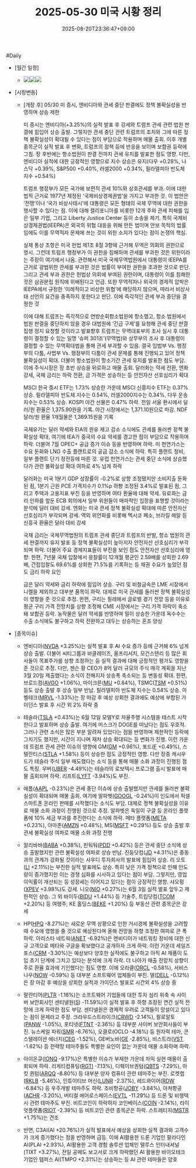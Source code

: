 ﻿---
title: "2025-05-30 미국 시황 정리"
date: 2025-08-20T23:36:47+09:00
lastmod: 2025-08-20T23:36:47+09:00
type: docs
sidebar:
  open: true
weight: 22
---
<div style="display:none">
  <meta property="article:published_time" content="2025-08-20T14:36:47Z" />
  <meta property="article:modified_time" content="2025-08-20T14:36:47Z" />
</div>
#Daily 

- [월간 일정]
	- ![](Pasted%20image%2020250514210952.png)![](Pasted%20image%2020250429112610.png)![](Pasted%20image%2020250425130918.png)

- [시장변동]
	- [개장 후] 05/30 미 증시, 엔비디아와 관세 중단 판결에도 정책 불확실성을 반영하며 상승 제한
	  
	  미 증시는 엔비디아(+3.25%)의 실적 발표 후 강세와 트럼프 관세 관련 법원 판결에 힘입어 상승 출발. 그렇지만 관세 중단 관련 트럼프의 조치와 그에 따른 정책 불확실성이 확대될 수 있다는 점이 부담으로 작용하며 매물 출회. 이후 개별 종목군이 실적 발표 후 변화, 트럼프의 정책 등에 반응을 보이며 보합권 등락에 그침. 장 후반에는 항소법원이 판결 전까지 관세 유지를 발표한 점도 영향. 다만, 엔비디아 실적에 대한 긍정적인 영향으로 지수 상승은 유지(다우 +0.28%, 나스닥 +0.39%, S&P500 +0.40%, 러셀2000 +0.34%, 필라델피아 반도체 지수 +0.54%)
	  
	  트럼프 행정부가 모든 국가에 보편적 관세 10%와 상호관세를 부과. 이에 대한 법적 근거로 1977년 제정된 ‘국제비상경제권법’을 가지고 부과한 것. 이 법안은 ‘전쟁’이나 ‘국가 비상사태시’에 대통령은 모든 형태의 국제 무역에 대한 권한을 행사할 수 있다는 점. 이에 대해 캘리포니아를 비롯한 12개 주와 관세 피해를 입은 일부 기업, 그리고 Liberty Justice Center 등이 소송을 제기. 특히 국제비상경제권법(IEEPA)은 외국의 위협 대응을 위해 만든 법이며 안보 목적의 법률임에도 이를 무역적자 문제에 쓰는 것이 위헌 소지가 있다는 점이 논쟁의 핵심.
	  
	  실제 통상 조항은 미국 헌법 제1조 8절 3항에 근거해 무역은 의회의 권한으로 명시. 그런데 트럼프 행정부가 이 권한을 침해하며 관세를 부과한 것은 위헌이라는 주장이 여기에서 나옴. 관련해서 미국 국제무역법원에서 대통령이 IEEPA를 근거로 광범위한 관세를 부과한 것은 법률이 부여한 권한을 초과한 것으로 판단. 그리고 관세 부과 권한은 헌법상 의회에 부여된 권한이며, 대통령이 이를 침해한 것은 삼권분립 원칙에 위배된다고 언급. 또한 무역적자나 외국의 경제적 압박은 IEEPA에서 규정한 ‘이례적이고 비상한 위협’에 해당하지 않으며, 따라서 비상사태 선언의 요건을 충족하지 못한다고 판단. 이에 즉각적인 관세 부과 중단을 결정한 것
	  
	  이에 대해 트럼프는 즉각적으로 연방순회항소법원에 항소했고, 항소 법원에서 법원 판결을 중단하지 않을 경우 대법원에 ‘긴급 구제’를 요청해 관세 중단 판결 집행 정지 요청할 것이라고 발표향후 트럼프는 무역대표부의 조사 실시 후 대통령이 결정할 수 있는 일명 ‘슈퍼 301조’(무역법)와 상무부의 조사 후 대통령이 결정할 수 있는 무역확대법을 통해 관세 부과할 수 있음. 결국 입법부 Vs. 행정부의 다툼, 사법부 Vs. 행정부의 다툼이 관세 문제를 통해 진행되고 있어 정책 불확실성이 확대. 더불어 항소법원이 항소기간 관세 유지를 발표한 점도 부담. 이에 주식시장은 장 초반 상승을 뒤로하고 매물 출회. 달러화는 약세 전환, 엔화 강세, 국채 금리는 하락 전환, 금 가격은 상승하는 등 안전자산 선호심리가 확대
	  
	  MSCI 한국 증시 ETF는 1.73% 상승한 가운데 MSCI 신흥지수 ETF는 0.37% 상승. 필라델피아 반도체 지수는 0.54%, 러셀2000지수는 0.34%, 다우 운송지수는 0.53% 상승. KOSPI 야간 선물은 0.47% 하락. 전일 서울 환시에서 달러/원 환율은 1,375.90원을 기록. 야간 시장에서는 1,371.10원으로 마감. NDF 달러/원 환율 1개월물은 1,369.15원을 기록
	  
	  국제유가는 달러 약세와 EIA의 원유 재고 감소 소식에도 관세를 둘러싼 정책 불확실성 확대, 여기에 IEA가 중국의 수요 약세를 경고한 점이 부담으로 작용하며 하락. 더불어 7월 OPEC+ 공급 증가 이슈 등을 반영하며 하락. 미 천연가스는 수요 둔화와 LNG 수출 플랜트로의 공급 감소 소식에 하락. 특히 플랜트 정비, 일부 플랜트 단기 정전등에 따른 것. 유럽 천연가스는 관세 중단 소식에 상승했다가 관련 불확실성 확대 여파로 4% 넘게 하락
	  
	  달러화는 미국 1분기 GDP 성장률이 -0.2%로 상향 조정됐지만 소비지출 둔화된 점, 1분기 근원 PCE 가격지수가 0.1%p 하향 조정된 3.4%로 발표된 점, 그리고 주택과 고용지표 부진 등을 반영하며 여타 환율에 대해 약세. 유로화는 금리 인하를 앞둔 ECB 회의에서 일부 위원들이 매파적인 입장을 표명할 것이라는 분석에 달러 대비 강세. 엔화는 미국 관세 정책 불확실성 확대에 따른 안전자산 선호심리가 부각되며 강세. 역외 위안화를 비롯해 멕시코 페소, 브라질 헤알 등 신흥국 환율은 달러 대비 강세
	  
	  국채 금리는 국제무역법원의 트럼프 관세 중단과 트럼프의 반발, 항소 법원의 관세 판결까지 유지 발표 등 정책 불확실성이 높아지자 안전자산 선호심리가 부각되며 하락. 더불어 주요 경제지표들이 부진을 보인 점도 안전자산 선호심리에 영향. 한편, 7년물 국채 입찰에서 응찰률이 12개월 평균인 2.59배를 상회한 2.69배, 간접입찰도 69.6%를 상회한 71.5%를 기록하는 등 채권 수요가 높았던 점도 금리 하락 요인
	  
	  금은 달러 약세와 금리 하락에 힘입어 상승. 구리 및 비철금속은 LME 시장에서 니켈을 제외하고 대부분 품목이 하락. 대체로 미국 관세를 둘러싼 정책 불확실성이 영향을 준 것으로 추정. 한편, 구리는 칠레에서 글로벌 경기 전망 등을 이유로 평균 구리 가격 전망치를 상향 조정해 CME 시장에서는 구리 가격 하락이 축소돼 보합권 등락. 농작물은 달러 약세를 반영하며 밀이 상승한 가운데 옥수수는 수출 소식에도 불구하고 하락 전환하고 대두는 상승하는 혼조 양상

- [종목이슈]
	- 엔비디아([NVDA](/company-analysis/nvda/) +3.25%)는 실적 발표 후 AI 수요 증가 등에 근거해 6% 넘게 상승 출발. 더불어 씨티그룹과 바클레이즈, 울프리서치, 모건스탠리 등 많은 회사들이 목표주가를 상향 조정하는 등 실적 결과에 대해 긍정적인 평가도 영향을 준 것으로 추정. 다만, 젠슨 황 CEO가 8억 달러 규모의 주식 매각 계획을 지난 3월 20일 제출했다는 소식이 전해지자 상승폭 축소되는 등 변동성 확대. 한편, 브로드컴([AVGO](/company-analysis/avgo/) +1.06%), 마이크론([MU](/company-analysis/mu/) +0.64%), TSMC([TSM](/company-analysis/tsm/) +0.51%) 등도 상승 출발 후 상승 일부 반납. 필라델피아 반도체 지수는 0.54% 상승. 마벨테크([MRVL](/company-analysis/mrvl/) -1.33%)는 장 마감 후 예상 상회한 결과에도 예상에 부합된 가이던스 발표 후 시간 외 2% 하락 중

	- 테슬라([TSLA](/company-analysis/tsla/) +0.43%)는 6월 12일 모델Y로 자율주행 시스템을 테스트 시작한다고 발표하며 상승 출발. 여기에 머스크가 DOGE를 떠났다는 점도 우호적. 그러나 관련 소식은 많은 부분 알려져 있었다는 점을 반영하며 제한적인 등락에 그치기도 했지만, 시간이 지나며 재차 상승 확대되는 등 변화가 진행. 이런 가운데 트럼프 관세 관련 이슈의 영향에 GM([GM](/company-analysis/gm/) +0.96%), 포드([F](/company-analysis/f/) +0.49%), 스텔란티스([STLA](/company-analysis/stla/) +1.58%) 등이 상승한 점도 긍정적인 영향. 다만 장중 캐시우드가 테슬라 주식 일부 매도했다는 소식 등을 통해 매물 소화 과정이 진행된 점도 특징. 우버([UBER](/company-analysis/uber/) -4.49%)는 테슬라의 로보택시 프로그램 출시 발표에 매물 출회되며 하락. 리프트([LYFT](/company-analysis/lyft/) -3.94%)도 부진.

	- 애플([AAPL](/company-analysis/aapl/) -0.23%)은 관세 중단 이슈에 상승 출발했지만 관세를 둘러싼 불확실성이 확대되며 매물 출회. 여기에 알파벳([GOOGL](/company-analysis/googl/) -0.24%)이 인도에서 픽셀 스마트폰 온라인 판매를 시작했다는 소식도 부담. 대체로 정책 불확실성을 이유로 매물 소화 과정이 진행된 것으로 추정. 알파벳은 독일이 구글 등 온라인 플랫폼에 10% 세금 부과를 추진한다는 소식에 하락. 메타 플랫폼([META](/company-analysis/meta/) +0.23%), 아마존([AMZN](/company-analysis/amzn/) +0.48%), MS([MSFT](/company-analysis/msft/) +0.29%) 등도 상승 출발 후 관세 불확실성 여파로 매물 소화 과정 진행

	- 알리바바([BABA](/company-analysis/baba/) +0.38%), 핀둬둬([PDD](/company-analysis/pdd/) +0.42%) 등은 관세 중단 소식에 상승 출발했지만 관련 불확실성 여파로 상승 반납. 진둥닷컴([JD](/company-analysis/jd/) +4.31%)은 중동과의 관계가 강화될 것이라는 사우디 투자회사의 발표에 힘입어 상승. 리 오토([LI](/company-analysis/li/) +2.11%)는 부진한 실적 발표에도 상승. 특히 낮은 가격 정책으로 인해 인도량이 증가했지만 이는 경쟁 심화를 시사하고 있다는 점이 부담. 그렇지만, 영업이익률이 개선되는 등 성장세는 이어지고 있다는 점이 긍정적인 영향. 샤오펑([XPEV](/company-analysis/xpev/) +3.98%)도 강세. 니오([NIO](/company-analysis/nio/) +0.27%)는 6월 3일 실적 발표 앞두고 제한적인 상승. 그 외 바이두([BIDU](/company-analysis/bidu/) +1.44%) 등 기술주, 트립닷컴([TCOM](/company-analysis/tcom/) +2.20%) 등 여행주, KE 홀딩스([BEKE](/company-analysis/beke/) +1.20%) 등 부동산 관련 종목군은 강세

	- HP([HPQ](/company-analysis/hpq/) -8.27%)는 새로운 무역 상황으로 인한 거시경제 불확실성을 고려할 때 수요에 영향을 줄 것으로 예상된다며 올해 전망을 하향 조정한 여파로 큰 폭 하락. 아리스타 네트웍([ANET](/company-analysis/anet/) -6.92%)은 엔비디아가 네트워킹 장비에 대한 신규 고객으로 메타와 구글을 확보했다고 공개하자 크게 하락. 이런 가운데 세일즈포스([CRM](/company-analysis/crm/) -3.30%)는 예상보다 양호한 실적에도 불구하고 아직 AI 제품이 도입 초기 단계에 그치고 있다는 분석에 크게 하락. 더 나아가 매출 전망치 상향이 주로 환율 효과에 기인했다는 점도 영향. 이에 오라클([ORCL](/company-analysis/orcl/) -0.58%), 서비스나우([NOW](/company-analysis/now/) -0.59%) 등 대부분 소프트웨어 업체들이 부진. 델([DELL](/company-analysis/dell/) -0.12%)은 장 마감 후 예상을 상회한 실적과 가이던스 발표로 시간외 4% 상승 중

	- 팔란티어([PLTR](/company-analysis/pltr/) -1.16%)는 소프트웨어 기업들에 대한 투자 심리 위축 속 사이버 보안회사인 센티넬원([S](/company-analysis/s/)) -11.59%)이 실적 발표 후 하향 조정된 연간 실적 전망에 크게 하락한 점도 부담. 센티넬원은 경제적 우려로 고객들이 망설이고 있다는 점이 문제라고 주장. 크라우드스트라이크([CRWD](/company-analysis/crwd/) -2.14%), 팔로알토([PANW](/company-analysis/panw/) -1.05%), 포티넷([FTNT](/company-analysis/ftnt/) -2.36%) 등 대부분 사이버 보안회사들이 부진. 뉴스케일 파워([SMR](/industry-study/smr/) -6.76%), 오클로(OCLO -4.18%) 등 원자력 테마, 콘스텔레이션 에너지([CEG](/company-analysis/ceg/) -1.52%), GE버노바([GE](/company-analysis/ge/) -2.85%), 비스트라([VST](/company-analysis/vst/) -1.62%) 등 전력망 테마주들도 특별한 요인이 없는 가운데 매물 소화하며 하락.

	- 아이온큐([IONQ](/company-analysis/ionq/) -9.17%)은 특별한 이슈가 부재한 가운데 차익 실현 매물이 출회되며 하락. 리게티컴퓨팅([RGTI](/company-analysis/rgti/) -7.13%), 디웨이브퀀텀([QBTS](/company-analysis/qbts/) -7.29%), 아킷 퀀텀([ARQQ](/company-analysis/arqq/) -8.80%) 등 대부분 양자 컴퓨터 관련 테마주는 부진. 로켓랩([RKLB](/company-analysis/rklb/) -5.46%), 인튜이티브 머신([LUNR](/company-analysis/lunr/) -2.37%), 레드와이어([RDW](/company-analysis/rdw/) -6.84%) 등 우주개발 테마주도 하락. 조비항공([JOBY](/industry-study/2산업항공우주방위-산업3모빌리티uam종목joby/) -3.84%), 아처항공([ACHR](/company-analysis/achr/) -3.20%), 버티컬 에어로스페이스([EVTL](/company-analysis/evtl/) -11.29%) 등 드론 및 비행택시 관련 테마주도 부진. 비트코인이 하락하자 코인베이스([COIN](/company-analysis/coin/) -2.14%), 라이엇플랫폼([RIOT](/company-analysis/riot/) -2.39%) 등 비트코인 관련 종목군은 하락. 스트레티지([MSTR](/company-analysis/mstr/) +1.75%)는 견조

	- 반면, C3AI(AI +20.76%)가 실적 발표에서 예상을 상회한 실적 결과와 고객수가 크게 증가했다는 점을 반영하며 급등. 이에 AI활용한 드론 기업인 팔라다인 AI(PLAI +2.93%), AI활용한 고객 경험 솔루션 업체인 텔루스 인터내셔널(TIXT +3.27%), 전일 공매도 보고서로 크게 하락했던 AI 활용한 바이오테크 기업인 템퍼스 AI(TMPO +2.31%)는 상승하는 등 AI 관련 테마들은 양호
